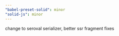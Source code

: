 ```yaml
---
"babel-preset-solid": minor
"solid-js": minor
---
```


change to seroval serializer, better ssr fragment fixes
